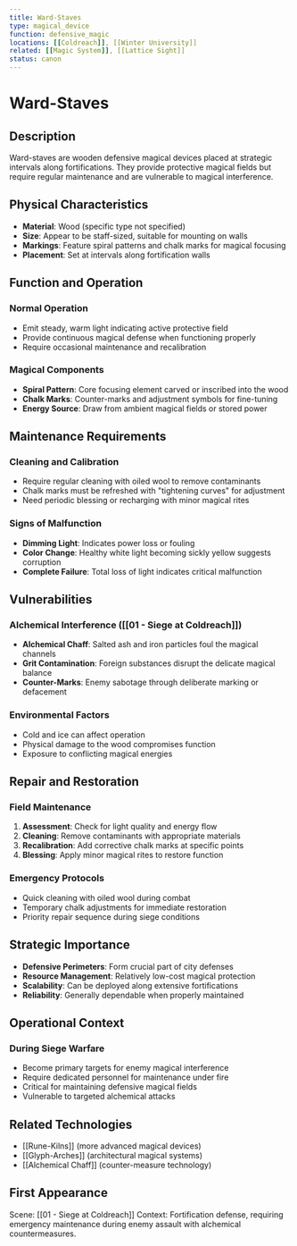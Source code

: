 ```yaml
---
title: Ward-Staves
type: magical_device
function: defensive_magic
locations: [[Coldreach]], [[Winter University]]
related: [[Magic System]], [[Lattice Sight]]
status: canon
---
```


# Ward-Staves

## Description
Ward-staves are wooden defensive magical devices placed at strategic intervals along fortifications. They provide protective magical fields but require regular maintenance and are vulnerable to magical interference.

## Physical Characteristics
- **Material**: Wood (specific type not specified)
- **Size**: Appear to be staff-sized, suitable for mounting on walls
- **Markings**: Feature spiral patterns and chalk marks for magical focusing
- **Placement**: Set at intervals along fortification walls

## Function and Operation
### Normal Operation
- Emit steady, warm light indicating active protective field
- Provide continuous magical defense when functioning properly
- Require occasional maintenance and recalibration

### Magical Components
- **Spiral Pattern**: Core focusing element carved or inscribed into the wood
- **Chalk Marks**: Counter-marks and adjustment symbols for fine-tuning
- **Energy Source**: Draw from ambient magical fields or stored power

## Maintenance Requirements
### Cleaning and Calibration
- Require regular cleaning with oiled wool to remove contaminants
- Chalk marks must be refreshed with "tightening curves" for adjustment
- Need periodic blessing or recharging with minor magical rites

### Signs of Malfunction
- **Dimming Light**: Indicates power loss or fouling
- **Color Change**: Healthy white light becoming sickly yellow suggests corruption
- **Complete Failure**: Total loss of light indicates critical malfunction

## Vulnerabilities
### Alchemical Interference ([[01 - Siege at Coldreach]])
- **Alchemical Chaff**: Salted ash and iron particles foul the magical channels
- **Grit Contamination**: Foreign substances disrupt the delicate magical balance
- **Counter-Marks**: Enemy sabotage through deliberate marking or defacement

### Environmental Factors
- Cold and ice can affect operation
- Physical damage to the wood compromises function
- Exposure to conflicting magical energies

## Repair and Restoration
### Field Maintenance
1. **Assessment**: Check for light quality and energy flow
2. **Cleaning**: Remove contaminants with appropriate materials
3. **Recalibration**: Add corrective chalk marks at specific points
4. **Blessing**: Apply minor magical rites to restore function

### Emergency Protocols
- Quick cleaning with oiled wool during combat
- Temporary chalk adjustments for immediate restoration
- Priority repair sequence during siege conditions

## Strategic Importance
- **Defensive Perimeters**: Form crucial part of city defenses
- **Resource Management**: Relatively low-cost magical protection
- **Scalability**: Can be deployed along extensive fortifications
- **Reliability**: Generally dependable when properly maintained

## Operational Context
### During Siege Warfare
- Become primary targets for enemy magical interference
- Require dedicated personnel for maintenance under fire
- Critical for maintaining defensive magical fields
- Vulnerable to targeted alchemical attacks

## Related Technologies
- [[Rune-Kilns]] (more advanced magical devices)
- [[Glyph-Arches]] (architectural magical systems)
- [[Alchemical Chaff]] (counter-measure technology)

## First Appearance
Scene: [[01 - Siege at Coldreach]]
Context: Fortification defense, requiring emergency maintenance during enemy assault with alchemical countermeasures.
